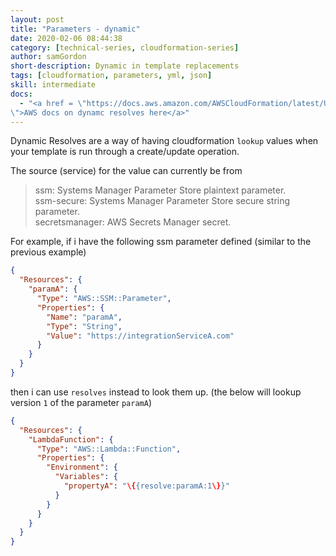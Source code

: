 ```yaml
---
layout: post
title: "Parameters - dynamic"
date: 2020-02-06 08:44:38
category: [technical-series, cloudformation-series]
author: samGordon
short-description: Dynamic in template replacements
tags: [cloudformation, parameters, yml, json]
skill: intermediate
docs:
  - "<a href = \"https://docs.aws.amazon.com/AWSCloudFormation/latest/UserGuide/dynamic-references.html
\">AWS docs on dynamc resolves here</a>"
---
```


Dynamic Resolves are a way of having cloudformation `lookup` values when your template is run through a create/update operation.

The source (service) for the value can currently be from

> ssm: Systems Manager Parameter Store plaintext parameter.<br>
> ssm-secure: Systems Manager Parameter Store secure string parameter.<br>
> secretsmanager: AWS Secrets Manager secret.

For example, if i have the following ssm parameter defined (similar to the previous example)

```json
{
  "Resources": {
    "paramA": {
      "Type": "AWS::SSM::Parameter",
      "Properties": {
        "Name": "paramA",
        "Type": "String",
        "Value": "https://integrationServiceA.com"
      }
    }
  }
}
```

then i can use `resolves` instead to look them up.
(the below will lookup version `1` of the parameter `paramA`)

```json
{
  "Resources": {
    "LambdaFunction": {
      "Type": "AWS::Lambda::Function",
      "Properties": {
        "Environment": {
          "Variables": {
            "propertyA": "\{{resolve:paramA:1\}}"
          }
        }
      }
    }
  }
}
```
